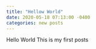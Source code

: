 ```yaml
---
title: "Hellow World"
date: 2020-05-18 07:13:00 -0400
categories: new posts
---
```

Hello World
This is my first posts
